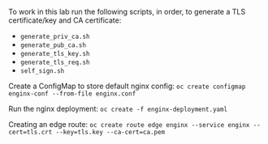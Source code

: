 To work in this lab run the following scripts, in order, to generate a TLS certificate/key and CA certificate:

- `generate_priv_ca.sh`
- `generate_pub_ca.sh`
- `generate_tls_key.sh`
- `generate_tls_req.sh`
- `self_sign.sh`

Create a ConfigMap to store default nginx config: `oc create configmap enginx-conf --from-file enginx.conf`

Run the nginx deployment: `oc create -f enginx-deployment.yaml`

Creating an edge route: `oc create route edge enginx --service enginx --cert=tls.crt --key=tls.key --ca-cert=ca.pem`


